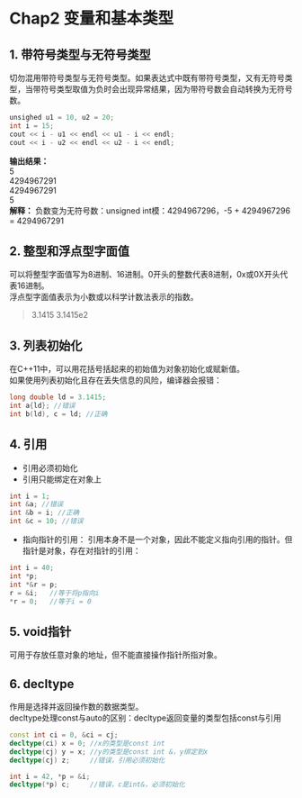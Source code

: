 # Chap2 变量和基本类型
## 1. 带符号类型与无符号类型
切勿混用带符号类型与无符号类型。如果表达式中既有带符号类型，又有无符号类型，当带符号类型取值为负时会出现异常结果，因为带符号数会自动转换为无符号数。
```C++
unsighed u1 = 10, u2 = 20;
int i = 15;
cout << i - u1 << endl << u1 - i << endl;
cout << i - u2 << endl << u2 - i << endl;
```
**输出结果：**  
5  
4294967291  
4294967291  
5  
**解释：** 负数变为无符号数：unsigned int模：4294967296，-5 + 4294967296 = 4294967291
## 2. 整型和浮点型字面值
可以将整型字面值写为8进制、16进制。0开头的整数代表8进制，0x或0X开头代表16进制。  
浮点型字面值表示为小数或以科学计数法表示的指数。
> 3.1415 3.1415e2
## 3. 列表初始化
在C++11中，可以用花括号括起来的初始值为对象初始化或赋新值。  
如果使用列表初始化且存在丢失信息的风险，编译器会报错：
```C++
long double ld = 3.1415;
int a{ld}; //错误
int b(ld), c = ld; //正确
```
## 4. 引用
- 引用必须初始化  
- 引用只能绑定在对象上
```C++
int i = 1;
int &a; //错误
int &b = i; //正确
int &c = 10; //错误
```
- 指向指针的引用：
引用本身不是一个对象，因此不能定义指向引用的指针。但指针是对象，存在对指针的引用：
```C++
int i = 40;
int *p;
int *&r = p;
r = &i;   //等于将p指向i
*r = 0;   //等于i = 0
```
## 5. void指针
可用于存放任意对象的地址，但不能直接操作指针所指对象。

## 6. decltype
作用是选择并返回操作数的数据类型。  
decltype处理const与auto的区别：decltype返回变量的类型包括const与引用
```C++
const int ci = 0, &ci = cj;
decltype(ci) x = 0; //x的类型是const int
decltype(cj) y = x; //y的类型是const int &，y绑定到x
decltype(cj) z;     //错误，引用必须初始化

int i = 42, *p = &i;
decltype(*p) c;     //错误，c是int&，必须初始化
```
